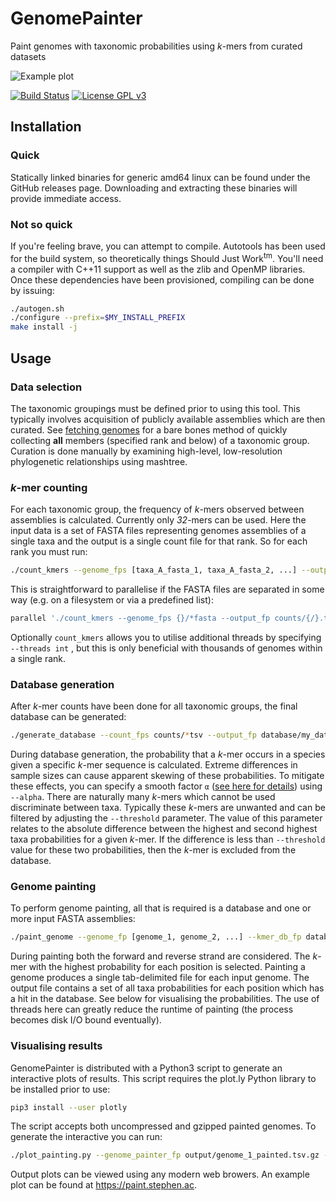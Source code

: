 # GenomePainter
Paint genomes with taxonomic probabilities using *k*-mers from curated datasets

![Example plot](http://image.ibb.co/gTrxpx/example_plot.png)

[![Build Status](https://travis-ci.org/scwatts/genome_painter.svg?branch=master)](https://travis-ci.org/scwatts/genome_painter) [![License GPL v3](https://img.shields.io/badge/license-GPL%20v3-blue.svg)](https://www.gnu.org/licenses/gpl-3.0.en.html)


## Installation
### Quick
Statically linked binaries for generic amd64 linux can be found under the GitHub releases page. Downloading and extracting these binaries will provide immediate access.

### Not so quick
If you're feeling brave, you can attempt to compile. Autotools has been used for the build system, so theoretically things Should Just Work<sup>tm</sup>. You'll need a compiler with C++11 support as well as the zlib and OpenMP libraries. Once these dependencies have been provisioned, compiling can be done by issuing:
```bash
./autogen.sh
./configure --prefix=$MY_INSTALL_PREFIX
make install -j
```

## Usage
### Data selection
The taxonomic groupings must be defined prior to using this tool. This typically involves acquisition of publicly available assemblies which are then curated. See [fetching genomes](https://github.com/scwatts/fetch_genomes) for a bare bones method of quickly collecting **all** members (specified rank and below) of a taxonomic group. Curation is done manually by examining high-level, low-resolution phylogenetic relationships using mashtree.

### *k*-mer counting
For each taxonomic group, the frequency of *k*-mers observed between assemblies is calculated. Currently only *32*-mers can be used. Here the input data is a set of FASTA files representing genomes assemblies of a single taxa and the output is a single count file for that rank. So for each rank you must run:
```bash
./count_kmers --genome_fps [taxa_A_fasta_1, taxa_A_fasta_2, ...] --output_fp counts/taxa_A.tsv
```
This is straightforward to parallelise if the FASTA files are separated in some way (e.g. on a filesystem or via a predefined list):
```bash
parallel './count_kmers --genome_fps {}/*fasta --output_fp counts/{/}.tsv' ::: assemblies/*
```
Optionally `count_kmers` allows you to utilise additional threads by specifying `--threads int` , but this is only beneficial with thousands of genomes within a single rank.

### Database generation
After *k*-mer counts have been done for all  taxonomic groups, the final database can be generated:
```bash
./generate_database --count_fps counts/*tsv --output_fp database/my_database.bin
```
During database generation, the probability that a *k*-mer occurs in a species given a specific *k*-mer sequence is calculated. Extreme differences in sample sizes can cause apparent skewing of these probabilities. To mitigate these effects, you can specify a smooth factor `α` ([see here for details](https://en.wikipedia.org/wiki/Additive_smoothing)) using `--alpha`.
There are naturally many *k*-mers which cannot be used discriminate between taxa. Typically these *k*-mers are unwanted and can be filtered by adjusting the `--threshold` parameter. The value of this parameter relates to the absolute difference between the highest and second highest taxa probabilities for a given *k*-mer. If the difference is less than `--threshold` value for these two probabilities, then the *k*-mer is excluded from the database.

### Genome painting
To perform genome painting, all that is required is a database and one or more input FASTA assemblies:
```bash
./paint_genome --genome_fp [genome_1, genome_2, ...] --kmer_db_fp database/my_database.bin --output_dir output
```
During painting both the forward and reverse strand are considered. The *k*-mer with the highest probability for each position is selected. Painting a genome produces a single tab-delimited file for each input genome. The output file contains a set of all taxa probabilities for each position which has a hit in the database. See below for visualising the probabilities.
The use of threads here can greatly reduce the runtime of painting (the process becomes disk I/O bound eventually).

### Visualising results
GenomePainter is distributed with a Python3 script to generate an interactive plots of results. This script requires the plot.ly Python library to be installed prior to use:
```bash
pip3 install --user plotly
```

The script accepts both uncompressed and gzipped painted genomes. To generate the interactive you can run:
```bash
./plot_painting.py --genome_painter_fp output/genome_1_painted.tsv.gz --output_fp plots/genome_1_painted.html
```

Output plots can be viewed using any modern web browers. An example plot can be found at <https://paint.stephen.ac>.
